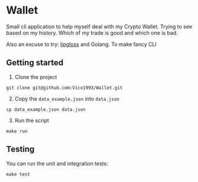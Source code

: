 # Wallet

Small cli application to help myself deal with my Crypto Wallet.
Trying to see based on my history. Which of my trade is good and which one is bad.

Also an excuse to try: [lipgloss](https://github.com/charmbracelet/lipgloss) and Golang. To make fancy CLI

## Getting started

1. Clone the project

```shell
git clone git@github.com:Vico1993/Wallet.git
```

2. Copy the `data_example.json` into `data.json`

```shell
cp data_example.json data.json
```

3. Run the script

```shell
make run
```

## Testing

You can run the unit and integration tests:

```shell
make test
```

